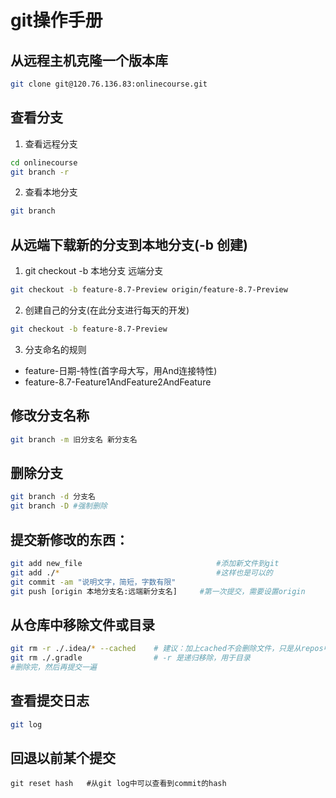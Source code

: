 # git操作手册

## 从远程主机克隆一个版本库
```bash
git clone git@120.76.136.83:onlinecourse.git

```

## 查看分支
1. 查看远程分支

```bash
cd onlinecourse
git branch -r

```

2. 查看本地分支

```bash
git branch

```

## 从远端下载新的分支到本地分支(-b 创建)
1. git checkout -b 本地分支 远端分支

```bash
git checkout -b feature-8.7-Preview origin/feature-8.7-Preview
```

2. 创建自己的分支(在此分支进行每天的开发)
```bash
git checkout -b feature-8.7-Preview
```

3. 分支命名的规则

* feature-日期-特性(首字母大写，用And连接特性)
* feature-8.7-Feature1AndFeature2AndFeature


## 修改分支名称
```bash
git branch -m 旧分支名 新分支名
```


## 删除分支
```bash
git branch -d 分支名
git branch -D #强制删除
```


## 提交新修改的东西：
```bash
git add new_file                              #添加新文件到git
git add ./*                                   #这样也是可以的
git commit -am "说明文字，简短，字数有限"
git push [origin 本地分支名:远端新分支名]     #第一次提交，需要设置origin
```

## 从仓库中移除文件或目录
```bash
git rm -r ./.idea/* --cached    # 建议：加上cached不会删除文件，只是从repos中移除
git rm ./.gradle                # -r 是递归移除，用于目录
#删除完，然后再提交一遍
```

## 查看提交日志
```bash
git log
```

## 回退以前某个提交
```
git reset hash   #从git log中可以查看到commit的hash
```
